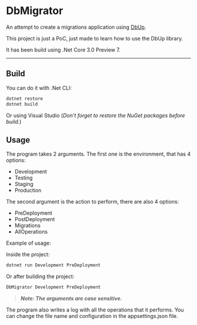 # DbMigrator

An attempt to create a migrations application using [DbUp](https://dbup.github.io/).

This project is just a PoC, just made to learn how to use the DbUp library.

It has been build using .Net Core 3.0 Preview 7.

---

## Build

You can do it with .Net CLI:

```powershell
dotnet restore
dotnet build
```

Or using Visual Studio (*Don't forget to restore the NuGet packages before build.*)

## Usage

The program takes 2 arguments.
The first one is the environment, that has 4 options:

* Development
* Testing
* Staging
* Production

The second argument is the action to perform, there are also 4 options:

* PreDeployment
* PostDeployment
* Migrations
* AllOperations

Example of usage:

Inside the project:

```powershell
dotnet run Development PreDeployment
```

Or after building the project:

```powershell
DbMigrator Development PreDeployment
```

> __*Note: The arguments are case sensitive.*__

The program also writes a log with all the operations that it performs.
You can change the file name and configuration in the appsettings.json file.
